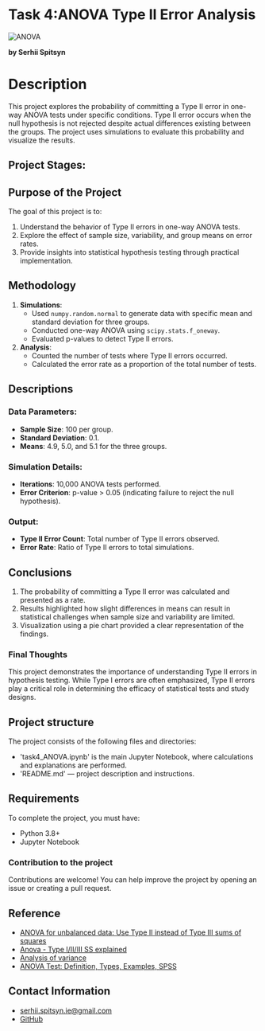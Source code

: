 # Task 4:ANOVA Type II Error Analysis
![ANOVA](https://www.investopedia.com/thmb/DtBF1qar0c5euf4cbG5VqHQ4dZg=/1500x0/filters:no_upscale():max_bytes(150000):strip_icc()/Analysis-of-Variance-046c809d7efa49d98ea53c4b232a86e8.jpg)

**by Serhii Spitsyn**

# Description
This project explores the probability of committing a Type II error in one-way ANOVA tests under specific conditions. Type II error occurs when the null hypothesis is not rejected despite actual differences existing between the groups. The project uses simulations to evaluate this probability and visualize the results.

## Project Stages:

## Purpose of the Project 
The goal of this project is to:
1. Understand the behavior of Type II errors in one-way ANOVA tests.
2. Explore the effect of sample size, variability, and group means on error rates.
3. Provide insights into statistical hypothesis testing through practical implementation.

## Methodology
1. **Simulations**:
   - Used `numpy.random.normal` to generate data with specific mean and standard deviation for three groups.
   - Conducted one-way ANOVA using `scipy.stats.f_oneway`.
   - Evaluated p-values to detect Type II errors.
2. **Analysis**:
   - Counted the number of tests where Type II errors occurred.
   - Calculated the error rate as a proportion of the total number of tests.

## Descriptions
### Data Parameters:
- **Sample Size**: 100 per group.
- **Standard Deviation**: 0.1.
- **Means**: 4.9, 5.0, and 5.1 for the three groups.

### Simulation Details:
- **Iterations**: 10,000 ANOVA tests performed.
- **Error Criterion**: p-value > 0.05 (indicating failure to reject the null hypothesis).

### Output:
- **Type II Error Count**: Total number of Type II errors observed.
- **Error Rate**: Ratio of Type II errors to total simulations.

## Conclusions
1. The probability of committing a Type II error was calculated and presented as a rate.
2. Results highlighted how slight differences in means can result in statistical challenges when sample size and variability are limited.
3. Visualization using a pie chart provided a clear representation of the findings.

### Final Thoughts
This project demonstrates the importance of understanding Type II errors in hypothesis testing. While Type I errors are often emphasized, Type II errors play a critical role in determining the efficacy of statistical tests and study designs. 

## Project structure
The project consists of the following files and directories:
- 'task4_ANOVA.ipynb' is the main Jupyter Notebook, where calculations and explanations are performed.
- 'README.md' — project description and instructions.

## Requirements
To complete the project, you must have:
- Python 3.8+
- Jupyter Notebook

### Contribution to the project
Contributions are welcome! You can help improve the project by opening an issue or creating a pull request.

## Reference
- [ANOVA for unbalanced data: Use Type II instead of Type III sums of squares](http://www.stat.yale.edu/~jtc5/312_612/readings/unbalanced_two-way_anova_and_interactions/unbalanced-anova-use-type-II-SS_Stat-Comput_03.pdf)
- [Anova - Type I/II/III SS explained](https://www.r-bloggers.com/2011/03/anova-%E2%80%93-type-iiiiii-ss-explained/)
- [Analysis of variance](https://en.wikipedia.org/wiki/Analysis_of_variance)
- [ANOVA Test: Definition, Types, Examples, SPSS](https://www.statisticshowto.com/probability-and-statistics/hypothesis-testing/anova/)


## Contact Information
- <serhii.spitsyn.ie@gmail.com>
- [GitHub](https://github.com/ShamansIT)
